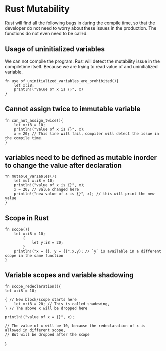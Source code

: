 # Rust Mutability

Rust will find all the following bugs in during the compile time, so that the developer do not need to worry about these 
issues in the production. The functions do not even need to be called.

## Usage of  uninitialized variables

We can not compile the program. Rust will detect the mutability issue in the compiletime itself.
Because we are trying to read value of and uninitialized variable.

    fn use_of_uninitialized_variables_are_prohibited(){
        let x:i8;
        println!("value of x is {}", x)
    }

## Cannot assign twice to immutable variable

    fn can_not_assign_twice(){
        let x:i8 = 10;
        println!("value of x is {}", x);
        x = 20; // This line will fail, compiler will detect the issue in the compile time.
    }


## variables need to be defined as mutable inorder to change the value after declaration

    fn mutable_variables(){
        let mut x:i8 = 10;
        println!("value of x is {}", x);
        x = 20; // value changed here
        println!("new value of x is {}", x); // this will print the new value
    }

## Scope in Rust

    fn scope(){
        let x:i8 = 10;
            {
                let y:i8 = 20;
            }
        println!("x = {}, y = {}",x,y); // `y` is available in a different scope in the same function
    }

## Variable scopes and variable shadowing

    fn scope_redeclaration(){
    let x:i8 = 10;

    { // New block/scope starts here
        let x:i8 = 20; // This is called shadowing,
    } // The above x will be dropped here

    println!("value of x = {}", x);

    // The value of x will be 10, because the redeclaration of x is allowed in different scope,
    // But will be dropped after the scope
}